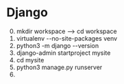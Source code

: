 # Django
0. mkdir workspace --> cd workspace
1. virtualenv --no-site-packages venv
2. python3 -m django --version
3. django-admin startproject mysite
4. cd mysite
5. python3 manage.py runserver
6. 